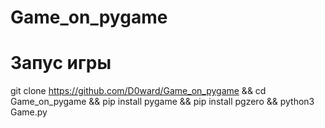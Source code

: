 # Game_on_pygame
# Запус игры
git clone https://github.com/D0ward/Game_on_pygame &&
cd Game_on_pygame &&
pip install pygame &&
pip install pgzero &&
python3 Game.py
 
